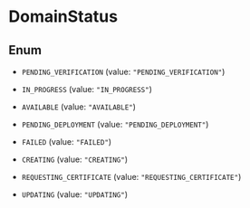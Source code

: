 

# DomainStatus

## Enum


* `PENDING_VERIFICATION` (value: `"PENDING_VERIFICATION"`)

* `IN_PROGRESS` (value: `"IN_PROGRESS"`)

* `AVAILABLE` (value: `"AVAILABLE"`)

* `PENDING_DEPLOYMENT` (value: `"PENDING_DEPLOYMENT"`)

* `FAILED` (value: `"FAILED"`)

* `CREATING` (value: `"CREATING"`)

* `REQUESTING_CERTIFICATE` (value: `"REQUESTING_CERTIFICATE"`)

* `UPDATING` (value: `"UPDATING"`)



